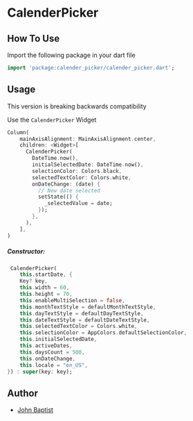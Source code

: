 # CalenderPicker

## How To Use

Import the following package in your dart file

```dart
import 'package:calender_picker/calender_picker.dart';
```

## Usage

This version is breaking backwards compatibility

Use the `CalenderPicker` Widget

```dart
Column(
    mainAxisAlignment: MainAxisAlignment.center,
    children: <Widget>[
      CalenderPicker(
        DateTime.now(),
        initialSelectedDate: DateTime.now(),
        selectionColor: Colors.black,
        selectedTextColor: Colors.white,
        onDateChange: (date) {
          // New date selected
          setState(() {
            _selectedValue = date;
          });
        },
      ),
    ],
)
```

##### Constructor:

```dart
 CalenderPicker(
    this.startDate, {
    Key? key,
    this.width = 60,
    this.height = 70,
    this.enableMultiSelection = false,
    this.monthTextStyle = defaultMonthTextStyle,
    this.dayTextStyle = defaultDayTextStyle,
    this.dateTextStyle = defaultDateTextStyle,
    this.selectedTextColor = Colors.white,
    this.selectionColor = AppColors.defaultSelectionColor,
    this.initialSelectedDate,
    this.activeDates,
    this.daysCount = 500,
    this.onDateChange,
    this.locale = "en_US",
}) : super(key: key);
```

Author
------

* [John Baptist](https://github.com/baptistjo01/)
